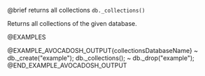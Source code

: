

@brief returns all collections
`db._collections()`

Returns all collections of the given database.

@EXAMPLES

@EXAMPLE_AVOCADOSH_OUTPUT{collectionsDatabaseName}
~ db._create("example");
  db._collections();
~ db._drop("example");
@END_EXAMPLE_AVOCADOSH_OUTPUT


